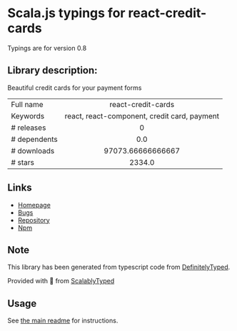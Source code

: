
# Scala.js typings for react-credit-cards

Typings are for version 0.8

## Library description:
Beautiful credit cards for your payment forms

|                    |                 |
| ------------------ | :-------------: |
| Full name          | react-credit-cards |
| Keywords           | react, react-component, credit card, payment |
| # releases         | 0 |
| # dependents       | 0.0 |
| # downloads        | 97073.66666666667 |
| # stars            | 2334.0 |

## Links
- [Homepage](https://github.com/amarofashion/react-credit-cards#readme)
- [Bugs](https://github.com/amarofashion/react-credit-cards/issues)
- [Repository](https://github.com/amarofashion/react-credit-cards)
- [Npm](https://www.npmjs.com/package/react-credit-cards)
    


## Note
This library has been generated from typescript code from [DefinitelyTyped](https://definitelytyped.org).

Provided with :purple_heart: from [ScalablyTyped](https://github.com/oyvindberg/ScalablyTyped)

## Usage
See [the main readme](../../readme.md) for instructions.


